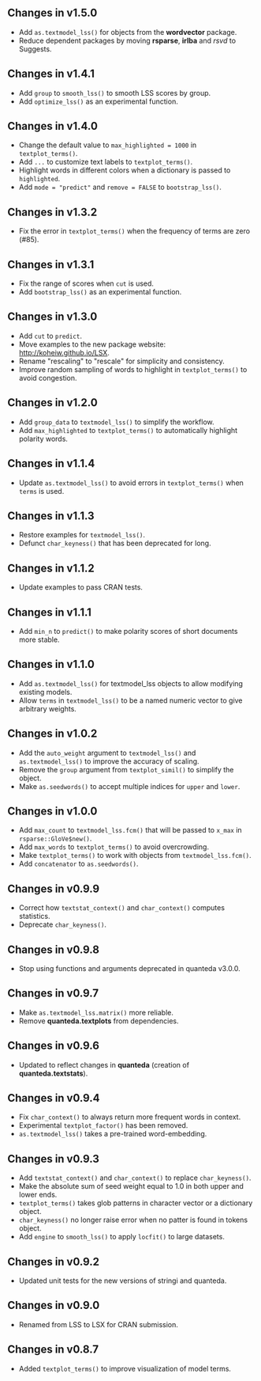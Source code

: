 ## Changes in v1.5.0

* Add `as.textmodel_lss()` for objects from the **wordvector** package.
* Reduce dependent packages by moving **rsparse**, **irlba** and *rsvd* to Suggests.

## Changes in v1.4.1

* Add `group` to `smooth_lss()` to smooth LSS scores by group.
* Add `optimize_lss()` as an experimental function.

## Changes in v1.4.0

* Change the default value to `max_highlighted = 1000` in `textplot_terms()`.
* Add `...` to customize text labels to `textplot_terms()`.
* Highlight words in different colors when a dictionary is passed to `highlighted`.
* Add `mode = "predict"` and `remove = FALSE` to `bootstrap_lss()`.

## Changes in v1.3.2

* Fix the error in `textplot_terms()` when the frequency of terms are zero (#85).

## Changes in v1.3.1

* Fix the range of scores when `cut` is used.
* Add `bootstrap_lss()` as an experimental function.

## Changes in v1.3.0

* Add `cut` to `predict`.
* Move examples to the new package website: http://koheiw.github.io/LSX.
* Rename "rescaling" to "rescale" for simplicity and consistency.
* Improve random sampling of words to highlight in `textplot_terms()` to avoid congestion.

## Changes in v1.2.0

* Add `group_data` to `textmodel_lss()` to simplify the workflow.
* Add `max_highlighted` to `textplot_terms()` to automatically highlight polarity words.

## Changes in v1.1.4

* Update `as.textmodel_lss()` to avoid errors in `textplot_terms()` when `terms` is used.

## Changes in v1.1.3

* Restore examples for `textmodel_lss()`.
* Defunct `char_keyness()` that has been deprecated for long.

## Changes in v1.1.2

* Update examples to pass CRAN tests.

## Changes in v1.1.1

* Add `min_n` to `predict()` to make polarity scores of short documents more stable.

## Changes in v1.1.0

* Add `as.textmodel_lss()` for textmodel_lss objects to allow modifying existing models.
* Allow `terms` in `textmodel_lss()` to be a named numeric vector to give arbitrary weights.

## Changes in v1.0.2

* Add the `auto_weight` argument to `textmodel_lss()` and `as.textmodel_lss()` to improve the accuracy of scaling.
* Remove the `group` argument from `textplot_simil()` to simplify the object.
* Make `as.seedwords()` to accept multiple indices for `upper` and `lower`.

## Changes in v1.0.0

* Add `max_count` to `textmodel_lss.fcm()` that will be passed to `x_max` in `rsparse::GloVe$new()`.
* Add `max_words` to `textplot_terms()` to avoid overcrowding.
* Make `textplot_terms()` to work with objects from `textmodel_lss.fcm()`.
* Add `concatenator` to `as.seedwords()`.

## Changes in v0.9.9

* Correct how `textstat_context()` and `char_context()` computes statistics.
* Deprecate `char_keyness()`.

## Changes in v0.9.8

* Stop using functions and arguments deprecated in quanteda v3.0.0.

## Changes in v0.9.7

* Make `as.textmodel_lss.matrix()` more reliable.
* Remove **quanteda.textplots** from dependencies. 

## Changes in v0.9.6

* Updated to reflect changes in **quanteda** (creation of **quanteda.textstats**).

## Changes in v0.9.4

* Fix `char_context()` to always return more frequent words in context. 
* Experimental `textplot_factor()` has been removed.
* `as.textmodel_lss()` takes a pre-trained word-embedding.

## Changes in v0.9.3

* Add `textstat_context()` and `char_context()` to replace `char_keyness()`.
* Make the absolute sum of seed weight equal to 1.0 in both upper and lower ends. 
* `textplot_terms()` takes glob patterns in character vector or a dictionary object.
* `char_keyness()` no longer raise error when no patter is found in tokens object.
* Add `engine` to `smooth_lss()` to apply `locfit()` to large datasets.

## Changes in v0.9.2

* Updated unit tests for the new versions of stringi and quanteda.

## Changes in v0.9.0

* Renamed from LSS to LSX for CRAN submission.

## Changes in v0.8.7

* Added `textplot_terms()` to improve visualization of model terms.
